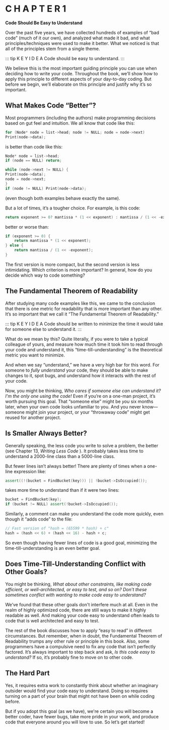 # C H A P T E R 1 

**Code Should Be Easy to Understand**

Over the past five years, we have collected hundreds of examples of “bad code” (much of it our own), and analyzed what made it bad, and what principles/techniques were used to make it better. What we noticed is that all of the principles stem from a single theme.

::: tip K E Y I D E A
Code should be easy to understand.
:::

We believe this is the most important guiding principle you can use when deciding how to write your code. Throughout the book, we’ll show how to apply this principle to different aspects of your day-to-day coding. But before we begin, we’ll elaborate on this principle and justify why it’s so important.

## What Makes Code “Better”?

Most programmers (including the authors) make programming decisions based on gut feel and intuition. We all know that code like this:

```c
for (Node* node = list->head; node != NULL; node = node->next)
Print(node->data);
```
is better than code like this:

```cpp
Node* node = list->head;
if (node == NULL) return;

while (node->next != NULL) {
Print(node->data);
node = node->next;
}
if (node != NULL) Print(node->data);
```

(even though both examples behave exactly the same).

But a lot of times, it’s a tougher choice. For example, is this code:

```cpp
return exponent >= 0? mantissa * (1 << exponent) : mantissa / (1 << -exponent);
```

better or worse than:

```cpp
if (exponent >= 0) {
    return mantissa * (1 << exponent);
} else {
    return mantissa / (1 << -exponent);
}
```

The first version is more compact, but the second version is less intimidating. Which criterion is more important? In general, how do you decide which way to code something?

## The Fundamental Theorem of Readability

After studying many code examples like this, we came to the conclusion that there is one metric for readability that is more important than any other. It’s so important that we call it “The Fundamental Theorem of Readability.”

::: tip K E Y I D E A
Code should be written to minimize the time it would take for someone else to
understand it.
:::

What do we mean by this? Quite literally, if you were to take a typical colleague of yours, and measure how much time it took him to read through your code and understand it, this “time-till-understanding” is the theoretical metric you want to minimize. 

And when we say “understand,” we have a very high bar for this word. For someone to _fully understand_ your code, they should be able to make changes to it, spot bugs, and understand how it interacts with the rest of your code.

Now, you might be thinking, _Who cares if someone else can understand it? I'm the only one using the code!_ Even if you’re on a one-man project, it’s worth pursuing this goal. That “someone else” might be _you_ six months later, when your own code looks unfamiliar to you. And you never know—someone might join your project, or your “throwaway code” might get reused for another project.

## Is Smaller Always Better?

Generally speaking, the less code you write to solve a problem, the better (see Chapter 13, _Writing Less Code_ ). It probably takes less time to understand a 2000-line class than a 5000-line class.

But fewer lines isn’t always better! There are plenty of times when a one-line expression like:

```cpp
assert((!(bucket = FindBucket(key))) || !bucket->IsOccupied());
```

takes more time to understand than if it were two lines:

```cpp
bucket = FindBucket(key);
if (bucket != NULL) assert(!bucket->IsOccupied());
```
Similarly, a comment can make you understand the code more quickly, even though it “adds code” to the file:

```cpp
// Fast version of "hash = (65599 * hash) + c"
hash = (hash << 6) + (hash << 16) - hash + c;
```
So even though having fewer lines of code is a good goal, minimizing the time-till-understanding is an even better goal.


## Does Time-Till-Understanding Conflict with Other Goals?

You might be thinking, _What about other constraints, like making code efficient, or well-architected, or easy to test, and so on? Don’t these sometimes conflict with wanting to make code easy to understand?_

We’ve found that these other goals don't interfere much at all. Even in the realm of highly optimized code, there are still ways to make it highly readable as well. And making your code easy to understand often leads to code that is well architected and easy to test.

The rest of the book discusses how to apply “easy to read” in different circumstances. But remember, when in doubt, the Fundamental Theorem of Readability trumps any other rule or principle in this book. Also, some programmers have a compulsive need to fix any code that isn’t perfectly factored. It’s always important to step back and ask, _Is this code easy to understand?_ If so, it’s probably fine to move on to other code.

## The Hard Part

Yes, it requires extra work to constantly think about whether an imaginary outsider would find your code easy to understand. Doing so requires turning on a part of your brain that might not have been on while coding before.

But if you adopt this goal (as we have), we're certain you will become a better coder, have fewer bugs, take more pride in your work, and produce code that everyone around you will love to use. So let’s get started!